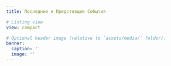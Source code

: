 ```yaml
---
title: Последние и Предстоящие События

# Listing view
view: compact

# Optional header image (relative to `assets/media/` folder).
banner:
  caption: ''
  image: ''
---
```

